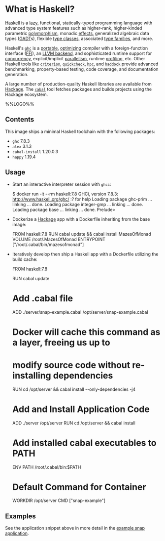 # What is Haskell?

[Haskell](http://www.haskell.org) is a [lazy](http://en.wikibooks.org/wiki/Haskell/Laziness), functional, statically-typed programming language with advanced type system features such as higher-rank, higher-kinded parametric [polymorphism](http://en.wikibooks.org/wiki/Haskell/Polymorphism), monadic [effects](http://en.wikibooks.org/wiki/Haskell/Understanding_monads/IO), generalized algebraic data types ([GADT](http://en.wikibooks.org/wiki/Haskell/GADT)s), flexible [type classes](http://en.wikibooks.org/wiki/Haskell/Advanced_type_classes), associated [type families](http://en.wikipedia.org/wiki/Type_family), and more.

Haskell's [`ghc`](http://www.haskell.org/ghc) is a [portable](https://ghc.haskell.org/trac/ghc/wiki/Platforms), [optimizing](http://benchmarksgame.alioth.debian.org/u64q/haskell.php) compiler  with a foreign-function interface ([FFI](http://en.wikibooks.org/wiki/Haskell/FFI)), an [LLVM backend](https://www.haskell.org/ghc/docs/7.8.3/html/users_guide/code-generators.html), and sophisticated runtime support for [concurrency](http://en.wikibooks.org/wiki/Haskell/Concurrency), explicit/implicit [parallelism](http://community.haskell.org/~simonmar/pcph/), runtime [profiling](http://www.haskell.org/haskellwiki/ThreadScope), etc. Other Haskell tools like [`criterion`](http://www.serpentine.com/criterion/tutorial.html), [`quickcheck`](https://www.fpcomplete.com/user/pbv/an-introduction-to-quickcheck-testing), [`hpc`](http://www.haskell.org/haskellwiki/Haskell_program_coverage#Examples), and [`haddock`](http://en.wikipedia.org/wiki/Haddock_(software)) provide advanced benchmarking, property-based testing, code coverage, and documentation generation.

A large number of production-quality Haskell libraries are available from [Hackage](https://hackage.haskell.org). The [`cabal`](https://www.fpcomplete.com/user/simonmichael/how-to-cabal-install) tool fetches packages and builds projects using the Hackage ecosystem.

%%LOGO%%

## Contents

This image ships a minimal Haskell toolchain with the following packages:

* `ghc` 7.8.3
* `alex` 3.1.3
* `cabal-install` 1.20.0.3
* `happy` 1.19.4

## Usage

* Start an interactive interpreter session with `ghci`:

    $ docker run -it --rm haskell:7.8
    GHCi, version 7.8.3: http://www.haskell.org/ghc/  :? for help
    Loading package ghc-prim ... linking ... done.
    Loading package integer-gmp ... linking ... done.
    Loading package base ... linking ... done.
    Prelude>

* Dockerize a [Hackage](http://hackage.haskell.org) app with a Dockerfile inheriting from the base image:

    FROM haskell:7.8
    RUN cabal update && cabal install MazesOfMonad
    VOLUME /root/.MazesOfMonad
    ENTRYPOINT ["/root/.cabal/bin/mazesofmonad"]

* Iteratively develop then ship a Haskell app with a Dockerfile utilizing the
build cache:

    FROM haskell:7.8

    RUN cabal update

    # Add .cabal file
    ADD ./server/snap-example.cabal /opt/server/snap-example.cabal

    # Docker will cache this command as a layer, freeing us up to
    # modify source code without re-installing dependencies
    RUN cd /opt/server && cabal install --only-dependencies -j4

    # Add and Install Application Code
    ADD ./server /opt/server
    RUN cd /opt/server && cabal install

    # Add installed cabal executables to PATH
    ENV PATH /root/.cabal/bin:$PATH

    # Default Command for Container
    WORKDIR /opt/server
    CMD ["snap-example"]

## Examples

See the application snippet above in more detail in the [example snap application](https://github.com/darinmorrison/docker-haskell/tree/master/examples/7.8.3/snap).
